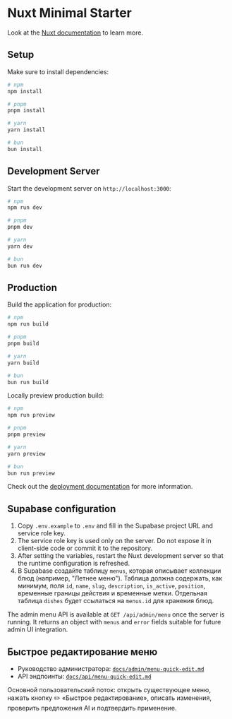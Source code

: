 # Nuxt Minimal Starter

Look at the [Nuxt documentation](https://nuxt.com/docs/getting-started/introduction) to learn more.

## Setup

Make sure to install dependencies:

```bash
# npm
npm install

# pnpm
pnpm install

# yarn
yarn install

# bun
bun install
```

## Development Server

Start the development server on `http://localhost:3000`:

```bash
# npm
npm run dev

# pnpm
pnpm dev

# yarn
yarn dev

# bun
bun run dev
```

## Production

Build the application for production:

```bash
# npm
npm run build

# pnpm
pnpm build

# yarn
yarn build

# bun
bun run build
```

Locally preview production build:

```bash
# npm
npm run preview

# pnpm
pnpm preview

# yarn
yarn preview

# bun
bun run preview
```

Check out the [deployment documentation](https://nuxt.com/docs/getting-started/deployment) for more information.

## Supabase configuration

1. Copy `.env.example` to `.env` and fill in the Supabase project URL and service role key.
2. The service role key is used only on the server. Do not expose it in client-side code or commit it to the repository.
3. After setting the variables, restart the Nuxt development server so that the runtime configuration is refreshed.
4. В Supabase создайте таблицу `menus`, которая описывает коллекции блюд (например, "Летнее меню"). Таблица должна содержать, как минимум, поля `id`, `name`, `slug`, `description`, `is_active`, `position`, временные границы действия и временные метки. Отдельная таблица `dishes` будет ссылаться на `menus.id` для хранения блюд.

The admin menu API is available at `GET /api/admin/menu` once the server is running. It returns an object with `menus` and `error` fields suitable for future admin UI integration.

## Быстрое редактирование меню

- Руководство администратора: [`docs/admin/menu-quick-edit.md`](docs/admin/menu-quick-edit.md)
- API эндпоинты: [`docs/api/menu-quick-edit.md`](docs/api/menu-quick-edit.md)

Основной пользовательский поток: открыть существующее меню, нажать кнопку ✏️ «Быстрое редактирование», описать изменения, проверить предложения AI и подтвердить применение.
